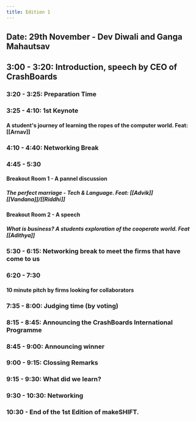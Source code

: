 ```yaml
---
title: Edition 1
---
```


## Date: 29th November - Dev Diwali and Ganga Mahautsav
## 3:00 - 3:20: Introduction, speech by CEO of CrashBoards
### 3:20 - 3:25: Preparation Time
### 3:25 - 4:10: 1st Keynote
#### A student's journey of learning the ropes of the computer world. Feat: [[Arnav]]
### 4:10 - 4:40: Networking Break
### 4:45 - 5:30
#### Breakout Room 1 - A pannel discussion
##### The perfect marriage - Tech & Language. Feat: [[Advik]] [[Vandana]]/[[Riddhi]]
#### Breakout Room 2 - A speech
##### What is business? A students exploration of the cooperate world. Feat [[Adithya]]
### 5:30 - 6:15: Networking break to meet the firms that have come to us
### 6:20 - 7:30
#### 10 minute pitch by firms looking for collaborators
### 7:35 - 8:00: Judging time (by voting)
### 8:15 - 8:45: Announcing the CrashBoards International Programme
### 8:45 - 9:00: Announcing winner
### 9:00 - 9:15: Clossing Remarks
### 9:15 - 9:30: What did we learn?
### 9:30 - 10:30: Networking
### 10:30 - End of the 1st Edition of makeSHIFT.
